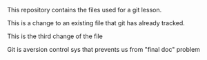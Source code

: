 This repository contains the files used for a git lesson.

This is a change to an existing file that git has already tracked.

This is the third change of the file

Git is aversion control sys that prevents us from "final doc" problem
